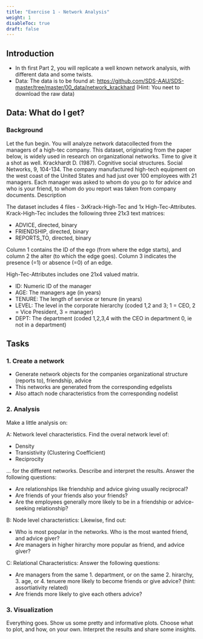 ```yaml
---
title: "Exercise 1 - Network Analysis"
weight: 1
disableToc: true
draft: false
---
```


## Introduction

* In th first Part 2, you will replicate a well known network analysis, with different data and some twists. 
* Data: The data is to be found at: https://github.com/SDS-AAU/SDS-master/tree/master/00_data/network_krackhard  (Hint: You neet to download the raw data)

## Data: What do I get?

### Background
Let the fun begin. You will analyze network datacollected from the managers of a high-tec company. This dataset, originating from the paper below, is widely used in research on organizational networks. Time to give it a shot as well.
Krackhardt D. (1987). Cognitive social structures. Social Networks, 9, 104-134. The company manufactured high-tech equipment on the west coast of the United States and had just over 100 employees with 21 managers. Each manager was asked to whom do you go to for advice and who is your friend, to whom do you report was taken from company documents.
Description

The dataset includes 4 files - 3xKrack-High-Tec and 1x High-Tec-Attributes. Krack-High-Tec includes the following three 21x3 text matrices:

* ADVICE, directed, binary
* FRIENDSHIP, directed, binary
* REPORTS_TO, directed, binary

Column 1 contains the ID of the ego (from where the edge starts), and column 2 the alter (to which the edge goes). Column 3 indicates the presence (=1) or absence (=0) of an edge.

High-Tec-Attributes includes one 21x4 valued matrix.

* ID: Numeric ID of the manager
* AGE: The managers age (in years)
* TENURE: The length of service or tenure (in years)
* LEVEL: The level in the corporate hierarchy (coded 1,2 and 3; 1 = CEO, 2 = Vice President, 3 = manager)
* DEPT: The department (coded 1,2,3,4 with the CEO in department 0, ie not in a department)


## Tasks

### 1. Create a network

* Generate network objects for the companies organizational structure (reports to), friendship, advice
* This networks are generated from the corresponding edgelists
* Also attach node characteristics from the corresponding nodelist

### 2. Analysis

Make a little analysis on:

A: Network level characteristics. Find the overal network level of:

* Density
* Transistivity (Clustering Coefficient)
* Reciprocity

... for the different networks. Describe and interpret the results. Answer the following questions:

* Are relationships like friendship and advice giving usually reciprocal?
* Are friends of your friends also your friends?
* Are the employees generally more likely to be in a friendship or advice-seeking relationship?

B: Node level characteristics: Likewise, find out:

* Who is most popular in the networks. Who is the most wanted friend, and advice giver?
* Are managers in higher hirarchy more popular as friend, and advice giver?

C: Relational Characteristics: Answer the following questions:

* Are managers from the same 1. department, or on the same 2. hirarchy, 3. age, or 4. tenuere more likely to become friends or give advice? (hint: assortiativity related)
* Are friends more likely to give each others advice?


### 3. Visualization

Everything goes. Show us some pretty and informative plots. Choose what to plot, and how, on your own. Interpret the results and share some insights.
<!-- 

**Submission as PDF (notebook and output)** 

{{< loom 9d1add222dbb4ec6a6fe91d197eaf7db >}}


**Submission: Thursday 7.10.2021 23:59:00. [Peergrade.io](https://app.peergrade.io/join/DDBF6Z)**



## Solutions


* R team [:::: HERE ::::](https://sds-aau.github.io/SDS-master/M1/Notebooks/assignments/assignment1_solution_r_nomads.nb.html)
* Py team (coming...I know I'm late)
     
-->




 

